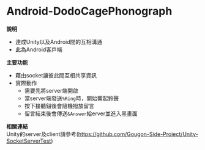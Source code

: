 # Android-DodoCagePhonograph
**說明**<br>
* 達成Unity以及Android間的互相溝通
* 此為Android客戶端

**主要功能**<br>
* 藉由socket讓彼此間互相共享資訊
* 實際動作
  * 需要先將server端開啟
  * 當server端發送`%Ring`時，開始響起鈴聲
  * 按下接聽鈕後會隨機撥放留言
  * 留言結束後會傳送`&Answer`給erver並進入黑畫面

**相關連結**<br>
Unity的server及client請參考(https://github.com/Gougon-Side-Project/Unity-SocketServerTest)
